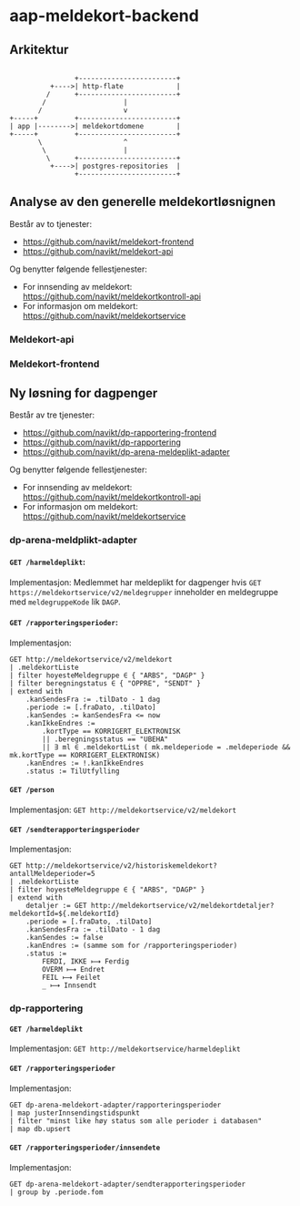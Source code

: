 # aap-meldekort-backend


## Arkitektur
```

                +------------------------+
          +---->| http-flate             |
         /      +------------------------+
        /                   |
       /                    v 
+-----+         +------------------------+
| app |-------->| meldekortdomene        |
+-----+         +------------------------+
       \                    ^
        \                   |
         \      +------------------------+
          +---->| postgres-repositories  |
                +------------------------+
```


## Analyse av den generelle meldekortløsnignen
Består av to tjenester:
- https://github.com/navikt/meldekort-frontend
- https://github.com/navikt/meldekort-api
 
Og benytter følgende fellestjenester:
 
- For innsending av meldekort: https://github.com/navikt/meldekortkontroll-api
- For informasjon om meldekort: https://github.com/navikt/meldekortservice

### Meldekort-api

### Meldekort-frontend

## Ny løsning for dagpenger
Består av tre tjenester:
- https://github.com/navikt/dp-rapportering-frontend
- https://github.com/navikt/dp-rapportering
- https://github.com/navikt/dp-arena-meldeplikt-adapter

Og benytter følgende fellestjenester:

- For innsending av meldekort: https://github.com/navikt/meldekortkontroll-api
- For informasjon om meldekort: https://github.com/navikt/meldekortservice
 
### dp-arena-meldplikt-adapter

#### `GET /harmeldeplikt`: 
Implementasjon:
Medlemmet har meldeplikt for dagpenger hvis
`GET https://meldekortservice/v2/meldegrupper` inneholder en meldegruppe
med `meldegruppeKode` lik `DAGP`.

#### `GET /rapporteringsperioder`:

Implementasjon:
```
GET http://meldekortservice/v2/meldekort
| .meldekortListe
| filter hoyesteMeldegruppe ∈ { "ARBS", "DAGP" }
| filter beregningstatus ∈ { "OPPRE", "SENDT" }
| extend with
    .kanSendesFra := .tilDato - 1 dag
    .periode := [.fraDato, .tilDato]
    .kanSendes := kanSendesFra <= now
    .kanIkkeEndres := 
        .kortType == KORRIGERT_ELEKTRONISK
        || .beregningsstatus == "UBEHA"
        || ∃ ml ∈ .meldekortList ( mk.meldeperiode = .meldeperiode && mk.kortType == KORRIGERT_ELEKTRONISK)
    .kanEndres := !.kanIkkeEndres
    .status := TilUtfylling
```

#### `GET /person`
Implementasjon: `GET http://meldekortservice/v2/meldekort`

#### `GET /sendterapporteringsperioder`
Implementasjon:
```
GET http://meldekortservice/v2/historiskemeldekort?antallMeldeperioder=5
| .meldekortListe
| filter hoyesteMeldegruppe ∈ { "ARBS", "DAGP" }
| extend with
    detaljer := GET http://meldekortservice/v2/meldekortdetaljer?meldekortId=${.meldekortId}
    .periode = [.fraDato, .tilDato]
    .kanSendesFra := .tilDato - 1 dag
    .kanSendes := false
    .kanEndres := (samme som for /rapporteringsperioder)
    .status :=
        FERDI, IKKE ⟼ Ferdig
        OVERM ⟼ Endret
        FEIL ⟼ Feilet
        _ ⟼ Innsendt
```

### dp-rapportering

#### `GET /harmeldeplikt`
Implementasjon: `GET http://meldekortservice/harmeldeplikt`

#### `GET /rapporteringsperioder`
Implementasjon:
```
GET dp-arena-meldekort-adapter/rapporteringsperioder
| map justerInnsendingstidspunkt
| filter "minst like høy status som alle perioder i databasen"
| map db.upsert
```

#### `GET /rapporteringsperioder/innsendete`
Implementasjon:
```
GET dp-arena-meldekort-adapter/sendterapporteringsperioder
| group by .periode.fom

```